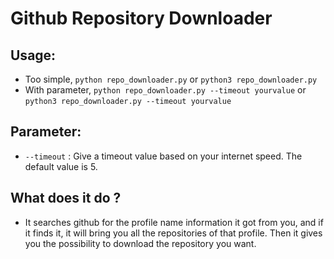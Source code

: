 # Github Repository Downloader

## Usage:
* Too simple, `python repo_downloader.py` or `python3 repo_downloader.py`
* With parameter, `python repo_downloader.py --timeout yourvalue` or `python3 repo_downloader.py --timeout yourvalue`

## Parameter:
* `--timeout` : Give a timeout value based on your internet speed. The default value is 5.

## What does it do ?
* It searches github for the profile name information it got from you, and if it finds it, it will bring you all the repositories of that profile. Then it gives you the possibility to download the repository you want.
